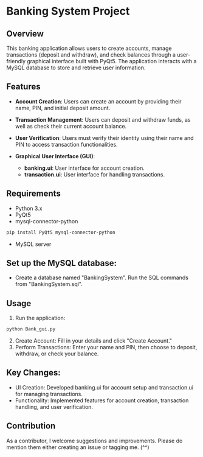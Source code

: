 # Banking System Project

## Overview

This banking application allows users to create accounts, manage transactions (deposit and withdraw), and check balances through a user-friendly graphical interface built with PyQt5. The application interacts with a MySQL database to store and retrieve user information.

## Features

- **Account Creation**: Users can create an account by providing their name, PIN, and initial deposit amount.
- **Transaction Management**: Users can deposit and withdraw funds, as well as check their current account balance.
- **User Verification**: Users must verify their identity using their name and PIN to access transaction functionalities.

- **Graphical User Interface (GUI)**:
  - **banking.ui**: User interface for account creation.
  - **transaction.ui**: User interface for handling transactions.

## Requirements

- Python 3.x
- PyQt5
- mysql-connector-python

```bash
pip install PyQt5 mysql-connector-python
```

- MySQL server

## Set up the MySQL database:

- Create a database named "BankingSystem".
  Run the SQL commands from "BankingSystem.sql".

## Usage

1. Run the application:

```bash
python Bank_gui.py
```

2. Create Account: Fill in your details and click "Create Account."
3. Perform Transactions: Enter your name and PIN, then choose to deposit, withdraw, or check your balance.

## Key Changes:

- UI Creation: Developed banking.ui for account setup and transaction.ui for managing transactions.
- Functionality: Implemented features for account creation, transaction handling, and user verification.

## Contribution

As a contributor, I welcome suggestions and improvements. Please do mention them either creating an issue or tagging me. (^^)
